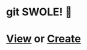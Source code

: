 # git SWOLE! 💪

# [View](https://github.com/mhulse/git-swole/issues?utf8=%E2%9C%93&q=is%3Aopen) or [Create](https://github.com/mhulse/git-swole/issues/new/choose)
